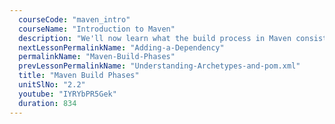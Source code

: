 ```yaml
---
  courseCode: "maven_intro"
  courseName: "Introduction to Maven"
  description: "We'll now learn what the build process in Maven consists of, the build phases and we'll run commands to execute some phases."
  nextLessonPermalinkName: "Adding-a-Dependency"
  permalinkName: "Maven-Build-Phases"
  prevLessonPermalinkName: "Understanding-Archetypes-and-pom.xml"
  title: "Maven Build Phases"
  unitSlNo: "2.2"
  youtube: "IYRYbPR5Gek"
  duration: 834
---
```

